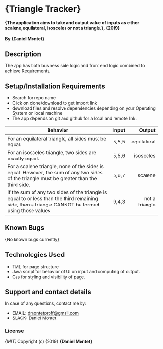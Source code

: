 # {Triangle Tracker}
#### {The application aims to take and output value of inputs as either scalene,equilateral, isosceles or not a triangle.}, {2019}
#### By **{Daniel Montet}**
## Description
The app has both business side logic and front end logic  combined to achieve Requirements.
## Setup/Installation Requirements
* Search for repo name
* Click on clone/download to get import link
* download files and resolve dependencies depending on your Operating System on local machine
* The app depends on git and github for a local and remote link.

| Behavior        | Input          | Output  |
| ------------- |:-------------:| -----:|
| For an equilateral triangle, all sides must be equal.     | 5,5,5 | equilateral |
| For an isosceles triangle, two sides are exactly equal.    | 5,5,6    |   isosceles |
| For a scalene triangle, none of the sides is equal. However, the sum of any two sides of the triangle must be greater than the third side.| 5,6,7      |    scalene|
| if the sum of any two sides of the triangle is equal to or less than the third remaining side, then a triangle CANNOT be formed using those values    | 9,4,3 | not a triangle |

## Known Bugs
{No known bugs currently}
## Technologies Used
* TML for page structure
* Java script for behavior of UI on input and computing of output.
* Css for styling and visibility of page.

## Support and contact details
In case of any questions, contact me by:
* EMAIL: dmontetproff@gmail.com
* SLACK: Daniel Montet
### License
*{MIT}*
Copyright (c) {2019} **{Daniel Montet}**
